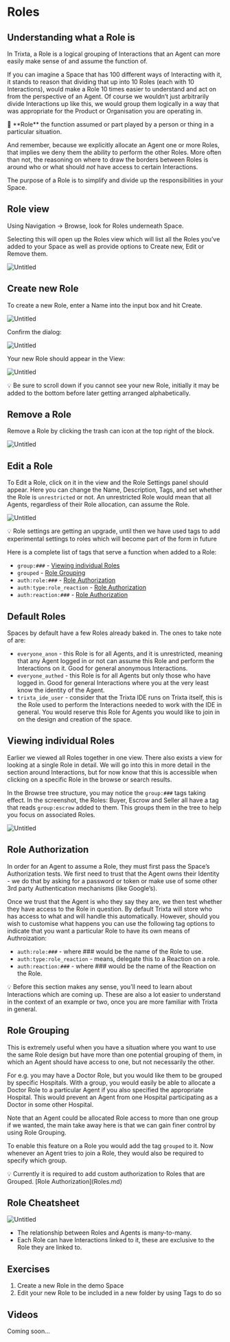 # Roles

## Understanding what a Role is

In Trixta, a Role is a logical grouping of Interactions that an Agent can more easily make sense of and assume the function of. 

If you can imagine a Space that has 100 different ways of Interacting with it, it stands to reason that dividing that up into 10 Roles (each with 10 Interactions), would make a Role 10 times easier to understand and act on from the perspective of an Agent. Of course we wouldn’t just arbitrarily divide Interactions up like this, we would group them logically in a way that was appropriate for the Product or Organisation you are operating in.

<aside>
📕 **Role**
the function assumed or part played by a person or thing in a particular situation.

</aside>

And remember, because we explicitly allocate an Agent one or more Roles, that implies we deny them the ability to perform the other Roles. More often than not, the reasoning on where to draw the borders between Roles is around who or what should *not* have access to certain Interactions.

The purpose of a Role is to simplify and divide up the responsibilities in your Space.

## Role view

Using Navigation → Browse, look for Roles underneath Space. 

Selecting this will open up the Roles view which will list all the Roles you’ve added to your Space as well as provide options to Create new, Edit or Remove them.

![Untitled](Roles/Untitled.png)

## Create new Role

To create a new Role, enter a Name into the input box and hit Create.

![Untitled](Roles/Untitled%201.png)

Confirm the dialog:

![Untitled](Roles/Untitled%202.png)

Your new Role should appear in the View:

![Untitled](Roles/Untitled%203.png)

<aside>
💡 Be sure to scroll down if you cannot see your new Role, initially it may be added to the bottom before later getting arranged alphabetically.

</aside>

## Remove a Role

Remove a Role by clicking the trash can icon at the top right of the block.

![Untitled](Roles/Untitled%204.png)

## Edit a Role

To Edit a Role, click on it in the view and the Role Settings panel should appear. Here you can change the Name, Description, Tags, and set whether the Role is `unrestricted` or not. An unrestricted Role would mean that all Agents, regardless of their Role allocation, can assume the Role.

![Untitled](Roles/Untitled%205.png)

<aside>
💡 Role settings are getting an upgrade, until then we have used tags to add experimental settings to roles which will become part of the form in future

</aside>

Here is a complete list of tags that serve a function when added to a Role:

- `group:###` - [Viewing individual Roles](Roles.md)
- `grouped` - [Role Grouping](Roles.md)
- `auth:role:###` - [Role Authorization](Roles.md)
- `auth:type:role_reaction` - [Role Authorization](Roles.md)
- `auth:reaction:###` - [Role Authorization](Roles.md)

## Default Roles

Spaces by default have a few Roles already baked in. The ones to take note of are:

- `everyone_anon` - this Role is for all Agents, and it is unrestricted, meaning that any Agent logged in or not can assume this Role and perform the Interactions on it. Good for general anonymous Interactions.
- `everyone_authed` - this Role is for all Agents but only those who have logged in. Good for general Interactions where you at the very least know the identity of the Agent.
- `trixta_ide_user` - consider that the Trixta IDE runs on Trixta itself, this is the Role used to perform the Interactions needed to work with the IDE in general. You would reserve this Role for Agents you would like to join in on the design and creation of the space.

## Viewing individual Roles

Earlier we viewed all Roles together in one view. There also exists a view for looking at a single Role in detail. We will go into this in more detail in the section around Interactions, but for now know that this is accessible when clicking on a specific Role in the browse or search results.

In the Browse tree structure, you may notice the `group:###` tags taking effect. In the screenshot, the Roles: Buyer, Escrow and Seller all have a tag that reads `group:escrow` added to them. This groups them in the tree to help you focus on associated Roles.

![Untitled](Roles/Untitled%206.png)

## Role Authorization

In order for an Agent to assume a Role, they must first pass the Space’s Authorization tests. We first need to trust that the Agent owns their Identity - we do that by asking for a password or token or make use of some other 3rd party Authentication mechanisms (like Google’s).

Once we trust that the Agent is who they say they are, we then test whether they have access to the Role in question. By default Trixta will store who has access to what and will handle this automatically. However, should you wish to customise what happens you can use the following tag options to indicate that you want a particular Role to have its own means of Authroization:

- `auth:role:###` - where ### would be the name of the Role to use.
- `auth:type:role_reaction` - means, delegate this to a Reaction on a role.
- `auth:reaction:###` - where ### would be the name of the Reaction on the Role.

<aside>
💡 Before this section makes any sense, you’ll need to learn about Interactions which are coming up. These are also a lot easier to understand in the context of an example or two, once you are more familiar with Trixta in general.

</aside>

## Role Grouping

This is extremely useful when you have a situation where you want to use the same Role design but have more than one potential grouping of them, in which an Agent should have access to one, but not necessarily the other.

For e.g. you may have a Doctor Role, but you would like them to be grouped by specific Hospitals. With a group, you would easily be able to allocate a Doctor Role to a particular Agent if you also specified the appropriate Hospital. This would prevent an Agent from one Hospital participating as a Doctor in some other Hospital.

Note that an Agent could be allocated Role access to more than one group if we wanted, the main take away here is that we can gain finer control by using Role Grouping.

To enable this feature on a Role you would add the tag `grouped` to it. Now whenever an Agent tries to join a Role, they would also be required to specify which group.

<aside>
💡 Currently it is required to add custom authorization to Roles that are Grouped. [Role Authorization](Roles.md)

</aside>

## Role Cheatsheet

![Untitled](Roles/Untitled%207.png)

- The relationship between Roles and Agents is many-to-many.
- Each Role can have Interactions linked to it, these are exclusive to the Role they are linked to.

## Exercises

1. Create a new Role in the demo Space
2. Edit your new Role to be included in a new folder by using Tags to do so

## Videos

Coming soon…